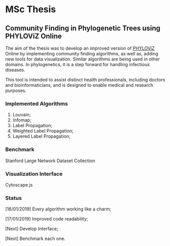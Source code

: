 # MSc Thesis

## Community Finding in Phylogenetic Trees using PHYLOViZ Online

The aim of the thesis was to develop an improved version of [PHYLOViZ](http://www.phyloviz.net/) Online by
implementing community finding algorithms, as well as, adding new tools for
data visualization. Similar algorithms are being used in other domains. In
phylogenetics, it is a step forward for handling infectious diseases.

This tool is intended to assist distinct health professionals, including doctors and
bioinformaticians, and is designed to enable medical and research purposes.

### Implemented Algorithms

1. Louvain;
2. Infomap;
3. Label Propagation;
4. Weighted Label Propagation;
5. Layered Label Propagation;

### Benchmark

Stanford Large Network Dataset Collection

### Visualization Interface

Cytoscape.js

### Status

[16/01/2019] Every algorithm working like a charm;

[17/01/2019] Improved code readability;

[Next] Develop Interface;

[Next] Benchmark each one.
